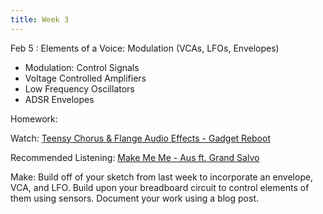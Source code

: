 ```yaml
---
title: Week 3
---
```


Feb 5
: Elements of a Voice: Modulation (VCAs, LFOs, Envelopes)

- Modulation: Control Signals
- Voltage Controlled Amplifiers
- Low Frequency Oscillators
- ADSR Envelopes

Homework:

Watch: [Teensy Chorus & Flange Audio Effects - Gadget Reboot](https://www.youtube.com/watch?v=DUJS2dYhLfs&t=71s)

Recommended Listening:
[Make Me Me - Aus ft. Grand Salvo](https://www.youtube.com/watch?v=5GcVBYPTWEo)

Make: Build off of your sketch from last week to incorporate an envelope, VCA, and LFO. Build upon your breadboard circuit to control elements of them using sensors. Document your work using a blog post.
